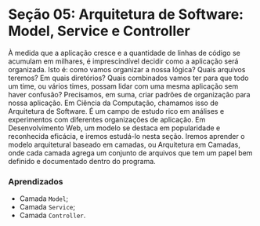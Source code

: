 # Seção 05: Arquitetura de Software: Model, Service e Controller

À medida que a aplicação cresce e a quantidade de linhas de código se acumulam em milhares, é imprescindível decidir como a aplicação será organizada. Isto é: como vamos organizar a nossa lógica? Quais arquivos teremos? Em quais diretórios? Quais combinados vamos ter para que todo um time, ou vários times, possam lidar com uma mesma aplicação sem haver confusão?
Precisamos, em suma, criar padrões de organização para nossa aplicação. Em Ciência da Computação, chamamos isso de Arquitetura de Software. É um campo de estudo rico em análises e experimentos com diferentes organizações de aplicação. Em Desenvolvimento Web, um modelo se destaca em popularidade e reconhecida eficácia, e iremos estudá-lo nesta seção.
Iremos aprender o modelo arquitetural baseado em camadas, ou Arquitetura em Camadas, onde cada camada agrega um conjunto de arquivos que tem um papel bem definido e documentado dentro do programa.

### Aprendizados

- Camada `Model`;
- Camada `Service`;
- Camada `Controller`.